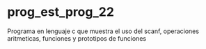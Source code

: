 # prog_est_prog_22
Programa en lenguaje c que muestra el uso del scanf, operaciones aritmeticas, funciones y prototipos de funciones
